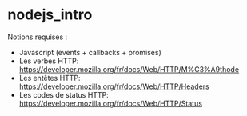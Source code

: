 # nodejs_intro

Notions requises :

- Javascript (events + callbacks + promises)
- Les verbes HTTP: https://developer.mozilla.org/fr/docs/Web/HTTP/M%C3%A9thode
- Les entêtes HTTP: https://developer.mozilla.org/fr/docs/Web/HTTP/Headers
- Les codes de status HTTP: https://developer.mozilla.org/fr/docs/Web/HTTP/Status
